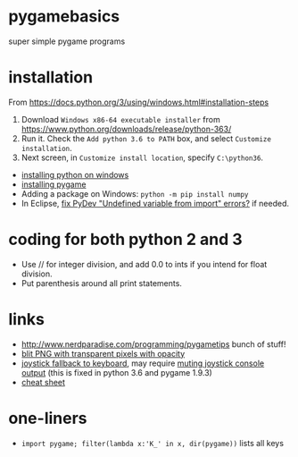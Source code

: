 # pygamebasics
super simple pygame programs

# installation
From https://docs.python.org/3/using/windows.html#installation-steps
1. Download `Windows x86-64 executable installer` from https://www.python.org/downloads/release/python-363/
1. Run it. Check the `Add python 3.6 to PATH` box, and select `Customize installation`. 
1. Next screen, in `Customize install location`, specify `C:\python36`.

- [installing python on windows](https://docs.python.org/3/using/windows.html#installation-steps)
- [installing pygame](https://www.pygame.org/wiki/GettingStarted#Windows%20installation)
- Adding a package on Windows: `python -m pip install numpy`
- In Eclipse, [fix PyDev "Undefined variable from import" errors?](https://stackoverflow.com/a/30381908) if needed.


# coding for both python 2 and 3
- Use // for integer division, and add 0.0 to ints if you intend for float division.
- Put parenthesis around all print statements.

# links
- http://www.nerdparadise.com/programming/pygametips bunch of stuff!
- [blit PNG with transparent pixels with opacity](http://www.nerdparadise.com/programming/pygameblitopacity)
- [joystick fallback to keyboard](http://www.nerdparadise.com/programming/pygamejoystick), may require [muting joystick console output](https://stackoverflow.com/questions/36624000/how-to-hide-sdl-library-debug-messages-in-python) (this is fixed in python 3.6 and pygame 1.9.3)
- [cheat sheet](http://www.cogsci.rpi.edu/~destem/gamedev/pygame.pdf)


# one-liners
- `import pygame; filter(lambda x:'K_' in x, dir(pygame))` lists all keys
